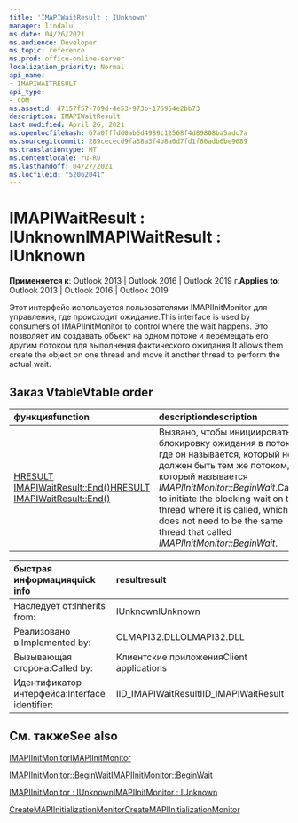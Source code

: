 ```yaml
---
title: 'IMAPIWaitResult : IUnknown'
manager: lindalu
ms.date: 04/26/2021
ms.audience: Developer
ms.topic: reference
ms.prod: office-online-server
localization_priority: Normal
api_name:
- IMAPIWAITRESULT
api_type:
- COM
ms.assetid: d7157f57-709d-4e53-973b-176954e2bb73
description: IMAPIWaitResult
Last modified: April 26, 2021
ms.openlocfilehash: 67a0fffdd0ab6d4989c12568f4d89808ba5adc7a
ms.sourcegitcommit: 289cececd9fa38a3f4b8a0d7fd1f86adb6be9689
ms.translationtype: MT
ms.contentlocale: ru-RU
ms.lasthandoff: 04/27/2021
ms.locfileid: "52062041"
---
```

# <a name="imapiwaitresult--iunknown"></a><span data-ttu-id="82598-103">IMAPIWaitResult : IUnknown</span><span class="sxs-lookup"><span data-stu-id="82598-103">IMAPIWaitResult : IUnknown</span></span>
  
<span data-ttu-id="82598-104">**Применяется к**: Outlook 2013 | Outlook 2016 | Outlook 2019 г.</span><span class="sxs-lookup"><span data-stu-id="82598-104">**Applies to**: Outlook 2013 | Outlook 2016 | Outlook 2019</span></span>

<span data-ttu-id="82598-105">Этот интерфейс используется пользователями IMAPIInitMonitor для управления, где происходит ожидание.</span><span class="sxs-lookup"><span data-stu-id="82598-105">This interface is used by consumers of IMAPIInitMonitor to control where the wait happens.</span></span> <span data-ttu-id="82598-106">Это позволяет им создавать объект на одном потоке и перемещать его другим потоком для выполнения фактического ожидания.</span><span class="sxs-lookup"><span data-stu-id="82598-106">It allows them create the object on one thread and move it another thread to perform the actual wait.</span></span>

## <a name="vtable-order"></a><span data-ttu-id="82598-107">Заказ Vtable</span><span class="sxs-lookup"><span data-stu-id="82598-107">Vtable order</span></span>

| <span data-ttu-id="82598-108">функция</span><span class="sxs-lookup"><span data-stu-id="82598-108">function</span></span> | <span data-ttu-id="82598-109">description</span><span class="sxs-lookup"><span data-stu-id="82598-109">description</span></span> |
|:-----|:-----|
|[<span data-ttu-id="82598-110">HRESULT IMAPIWaitResult::End()</span><span class="sxs-lookup"><span data-stu-id="82598-110">HRESULT IMAPIWaitResult::End()</span></span>](imapiwaitresult-end.md)|<span data-ttu-id="82598-111">Вызвано, чтобы инициировать блокировку ожидания в потоке, где он называется, который не должен быть тем же потоком, который называется *IMAPIInitMonitor::BeginWait*.</span><span class="sxs-lookup"><span data-stu-id="82598-111">Called to initiate the blocking wait on the thread where it is called, which does not need to be the same thread that called *IMAPIInitMonitor::BeginWait*.</span></span>|

| <span data-ttu-id="82598-112">быстрая информация</span><span class="sxs-lookup"><span data-stu-id="82598-112">quick info</span></span> | <span data-ttu-id="82598-113">result</span><span class="sxs-lookup"><span data-stu-id="82598-113">result</span></span> |
|:-----|:-----|
|<span data-ttu-id="82598-114">Наследует от:</span><span class="sxs-lookup"><span data-stu-id="82598-114">Inherits from:</span></span>  <br/> |<span data-ttu-id="82598-115">IUnknown</span><span class="sxs-lookup"><span data-stu-id="82598-115">IUnknown</span></span>  <br/> |
|<span data-ttu-id="82598-116">Реализовано в:</span><span class="sxs-lookup"><span data-stu-id="82598-116">Implemented by:</span></span>  <br/> |  <span data-ttu-id="82598-117">OLMAPI32.DLL</span><span class="sxs-lookup"><span data-stu-id="82598-117">OLMAPI32.DLL</span></span><br/> |
|<span data-ttu-id="82598-118">Вызывающая сторона:</span><span class="sxs-lookup"><span data-stu-id="82598-118">Called by:</span></span>  <br/> |<span data-ttu-id="82598-119">Клиентские приложения</span><span class="sxs-lookup"><span data-stu-id="82598-119">Client applications</span></span>  <br/> |
|<span data-ttu-id="82598-120">Идентификатор интерфейса:</span><span class="sxs-lookup"><span data-stu-id="82598-120">Interface identifier:</span></span>  <br/> |<span data-ttu-id="82598-121">IID_IMAPIWaitResult</span><span class="sxs-lookup"><span data-stu-id="82598-121">IID_IMAPIWaitResult</span></span>  <br/> |

## <a name="see-also"></a><span data-ttu-id="82598-122">См. также</span><span class="sxs-lookup"><span data-stu-id="82598-122">See also</span></span>

[<span data-ttu-id="82598-123">IMAPIInitMonitor</span><span class="sxs-lookup"><span data-stu-id="82598-123">IMAPIInitMonitor</span></span>](imapiinitmonitoriunknown.md)

[<span data-ttu-id="82598-124">IMAPIInitMonitor::BeginWait</span><span class="sxs-lookup"><span data-stu-id="82598-124">IMAPIInitMonitor::BeginWait</span></span>](imapiinitmonitor-beginwait.md)

[<span data-ttu-id="82598-125">IMAPIInitMonitor : IUnknown</span><span class="sxs-lookup"><span data-stu-id="82598-125">IMAPIInitMonitor : IUnknown</span></span>](imapiinitmonitoriunknown.md)

[<span data-ttu-id="82598-126">CreateMAPIInitializationMonitor</span><span class="sxs-lookup"><span data-stu-id="82598-126">CreateMAPIInitializationMonitor</span></span>](createmapiinitializationmonitor.md)
